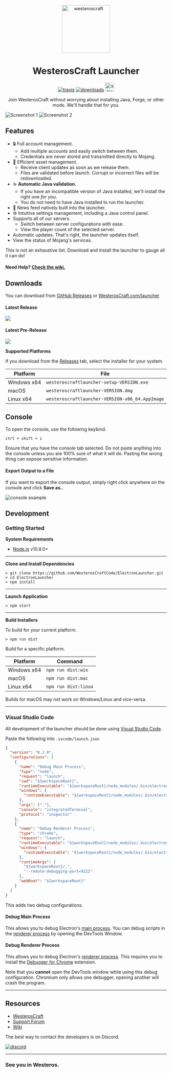 <p align="center"><img src="./app/assets/images/WesterosSealCircle.png" width="150px" height="150px" alt="westeroscraft"></p>

<h1 align="center"> WesterosCraft Launcher</h1>

[<p align="center"><img src="https://img.shields.io/travis/WesterosCraftCode/ElectronLauncher.svg?style=for-the-badge" alt="travis">](https://travis-ci.org/WesterosCraftCode/ElectronLauncher) [<img src="https://img.shields.io/github/downloads/WesterosCraftCode/ElectronLauncher/total.svg?style=for-the-badge" alt="downloads">](https://github.com/WesterosCraftCode/ElectronLauncher/releases) <img src="https://forthebadge.com/images/badges/winter-is-coming.svg"  height="28px" alt="stark"></p>

<p align="center">Join WesterosCraft without worrying about installing Java, Forge, or other mods. We'll handle that for you.</p>

![Screenshot 1](https://i.imgur.com/M8HVW9H.jpg)
![Screenshot 2](https://i.imgur.com/zDiSoq4.jpg)

## Features

* 🔒 Full account management.
  * Add multiple accounts and easily switch between them.
  * Credentials are never stored and transmitted directly to Mojang.
* 📂 Efficient asset management.
  * Receive client updates as soon as we release them.
  * Files are validated before launch. Corrupt or incorrect files will be redownloaded.
* ☕ **Automatic Java validation.**
  * If you have an incompatible version of Java installed, we'll install the right one *for you*.
  * You do not need to have Java installed to run the launcher.
* 📰 News feed natively built into the launcher.
* ⚙️ Intuitive settings management, including a Java control panel.
* Supports all of our servers.
  * Switch between server configurations with ease.
  * View the player count of the selected server.
* Automatic updates. That's right, the launcher updates itself.
*  View the status of Mojang's services.

This is not an exhaustive list. Download and install the launcher to gauge all it can do!

#### Need Help? [Check the wiki.][wiki]

## Downloads

You can download from [GitHub Releases](https://github.com/WesterosCraftCode/ElectronLauncher/releases) or [WesterosCraft.com/launcher](https://westeroscraft.com/launcher)

#### Latest Release

[![](https://img.shields.io/github/release/WesterosCraftCode/ElectronLauncher.svg?style=flat-square)](https://github.com/WesterosCraftCode/ElectronLauncher/releases/latest)

#### Latest Pre-Release
[![](https://img.shields.io/github/release/WesterosCraftCode/ElectronLauncher/all.svg?style=flat-square)](https://github.com/WesterosCraftCode/ElectronLauncher/releases)

**Supported Platforms**

If you download from the [Releases](https://github.com/WesterosCraftCode/ElectronLauncher/releases) tab, select the installer for your system.

| Platform | File |
| -------- | ---- |
| Windows x64 | `westeroscraftlauncher-setup-VERSION.exe` |
| macOS | `westeroscraftlauncher-VERSION.dmg` |
| Linux x64 | `westeroscraftlauncher-VERSION-x86_64.AppImage` |

## Console

To open the console, use the following keybind.

```console
ctrl + shift + i
```

Ensure that you have the console tab selected. Do not paste anything into the console unless you are 100% sure of what it will do. Pasting the wrong thing can expose sensitive information.

#### Export Output to a File

If you want to export the console output, simply right click anywhere on the console and click **Save as..**

![console example](https://i.imgur.com/HazXrgT.png)


## Development

### Getting Started

**System Requirements**

* [Node.js][nodejs] v10.8.0+

---

**Clone and Install Dependencies**

```console
> git clone https://github.com/WesterosCraftCode/ElectronLauncher.git
> cd ElectronLauncher
> npm install
```

---

**Launch Application**

```console
> npm start
```

---

**Build Installers**

To build for your current platform.

```console
> npm run dist
```

Build for a specific platform.

| Platform    | Command              |
| ----------- | -------------------- |
| Windows x64 | `npm run dist:win`   |
| macOS       | `npm run dist:mac`   |
| Linux x64   | `npm run dist:linux` |

Builds for macOS may not work on Windows/Linux and vice-versa.

---

### Visual Studio Code

All development of the launcher should be done using [Visual Studio Code][vscode].

Paste the following into `.vscode/launch.json`

```JSON
{
  "version": "0.2.0",
  "configurations": [
    {
      "name": "Debug Main Process",
      "type": "node",
      "request": "launch",
      "cwd": "${workspaceRoot}",
      "runtimeExecutable": "${workspaceRoot}/node_modules/.bin/electron",
      "windows": {
        "runtimeExecutable": "${workspaceRoot}/node_modules/.bin/electron.cmd"
      },
      "args": ["."],
      "console": "integratedTerminal",
      "protocol": "inspector"
    },
    {
      "name": "Debug Renderer Process",
      "type": "chrome",
      "request": "launch",
      "runtimeExecutable": "${workspaceRoot}/node_modules/.bin/electron",
      "windows": {
        "runtimeExecutable": "${workspaceRoot}/node_modules/.bin/electron.cmd"
      },
      "runtimeArgs": [
        "${workspaceRoot}/.",
        "--remote-debugging-port=9222"
      ],
      "webRoot": "${workspaceRoot}"
    }
  ]
}
```

This adds two debug configurations.

#### Debug Main Process

This allows you to debug Electron's [main process][mainprocess]. You can debug scripts in the [renderer process][rendererprocess] by opening the DevTools Window.

#### Debug Renderer Process

This allows you to debug Electron's [renderer process][rendererprocess]. This requires you to install the [Debugger for Chrome][chromedebugger] extension.

Note that you **cannot** open the DevTools window while using this debug configuration. Chromium only allows one debugger, opening another will crash the program.

---

## Resources

* [WesterosCraft][westeroscraft]
* [Support Forum][supportforum]
* [Wiki][wiki]

The best way to contact the developers is on Discord.

[![discord](https://discordapp.com/api/guilds/98469309352775680/embed.png?style=banner2)][discord]

---

### See you in Westeros.


[nodejs]: https://nodejs.org/en/ 'Node.js'
[vscode]: https://code.visualstudio.com/ 'Visual Studio Code'
[mainprocess]: https://electronjs.org/docs/tutorial/application-architecture#main-and-renderer-processes 'Main Process'
[rendererprocess]: https://electronjs.org/docs/tutorial/application-architecture#main-and-renderer-processes 'Renderer Process'
[chromedebugger]: https://marketplace.visualstudio.com/items?itemName=msjsdiag.debugger-for-chrome 'Debugger for Chrome'
[westeroscraft]: https://westeroscraft.com/ 'WesterosCraft.com'
[supportforum]: https://westeroscraft.com/forum/support.40/ 'Support Forum'
[discord]: https://discord.gg/hqdjs3m 'Discord'
[wiki]: https://github.com/WesterosCraftCode/ElectronLauncher/wiki 'wiki'
